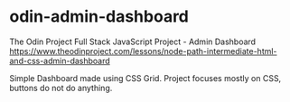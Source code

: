 # odin-admin-dashboard
The Odin Project Full Stack JavaScript Project - Admin Dashboard\
https://www.theodinproject.com/lessons/node-path-intermediate-html-and-css-admin-dashboard

Simple Dashboard made using CSS Grid. Project focuses mostly on CSS, buttons do not do anything.
